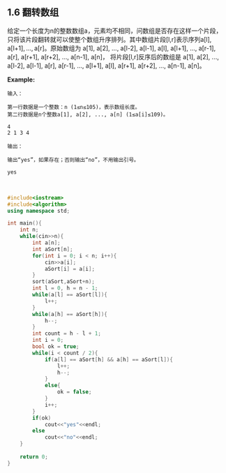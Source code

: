 ## 1.6 翻转数组

给定一个长度为n的整数数组a，元素均不相同，问数组是否存在这样一个片段，只将该片段翻转就可以使整个数组升序排列。其中数组片段[l,r]表示序列a[l], a[l+1], ..., a[r]。原始数组为
a[1], a[2], ..., a[l-2], a[l-1], a[l], a[l+1], ..., a[r-1], a[r], a[r+1], a[r+2], ..., a[n-1], a[n]，
将片段[l,r]反序后的数组是
a[1], a[2], ..., a[l-2], a[l-1], a[r], a[r-1], ..., a[l+1], a[l], a[r+1], a[r+2], ..., a[n-1], a[n]。

**Example:**

```
输入：

第一行数据是一个整数：n (1≤n≤105)，表示数组长度。
第二行数据是n个整数a[1], a[2], ..., a[n] (1≤a[i]≤109)。

4
2 1 3 4

输出：

输出“yes”，如果存在；否则输出“no”，不用输出引号。

yes

```


<br>

```cpp
#include<iostream>
#include<algorithm>
using namespace std;

int main(){
	int n;
	while(cin>>n){
		int a[n];
		int aSort[n];
		for(int i = 0; i < n; i++){
			cin>>a[i];
			aSort[i] = a[i];
		}
		sort(aSort,aSort+n);
		int l = 0, h = n - 1;
		while(a[l] == aSort[l]){
			l++;			
		}
		while(a[h] == aSort[h]){
			h--;
		}
		int count = h - l + 1;
		int i = 0;
		bool ok = true;
		while(i < count / 2){
			if(a[l] == aSort[h] && a[h] == aSort[l]){
				l++;
				h--;
			}
			else{
				ok = false;
			}
			i++;
		}
		if(ok)
			cout<<"yes"<<endl;
		else
			cout<<"no"<<endl;
	}
	
	return 0;
}
```